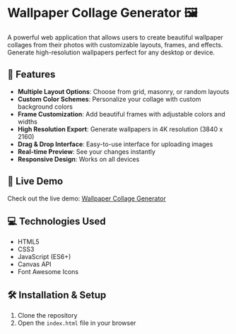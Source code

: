 # Wallpaper Collage Generator 🖼️

A powerful web application that allows users to create beautiful wallpaper collages from their photos with customizable layouts, frames, and effects. Generate high-resolution wallpapers perfect for any desktop or device.

## 🌟 Features

-  **Multiple Layout Options**: Choose from grid, masonry, or random layouts
-  **Custom Color Schemes**: Personalize your collage with custom background colors
-  **Frame Customization**: Add beautiful frames with adjustable colors and widths
-  **High Resolution Export**: Generate wallpapers in 4K resolution (3840 x 2160)
-  **Drag & Drop Interface**: Easy-to-use interface for uploading images
-  **Real-time Preview**: See your changes instantly
-  **Responsive Design**: Works on all devices

## 🚀 Live Demo

Check out the live demo: [Wallpaper Collage Generator](https://wallpaper-collage-generator.vercel.app/)

## 💻 Technologies Used

-  HTML5
-  CSS3
-  JavaScript (ES6+)
-  Canvas API
-  Font Awesome Icons

## 🛠️ Installation & Setup

1. Clone the repository
2. Open the `index.html` file in your browser
